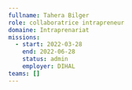 ```yaml
---
fullname: Tahera Bilger
role: collaboratrice intrapreneur
domaine: Intraprenariat
missions:
  - start: 2022-03-28
    end: 2022-06-28
    status: admin
    employer: DIHAL
teams: []
---
```

